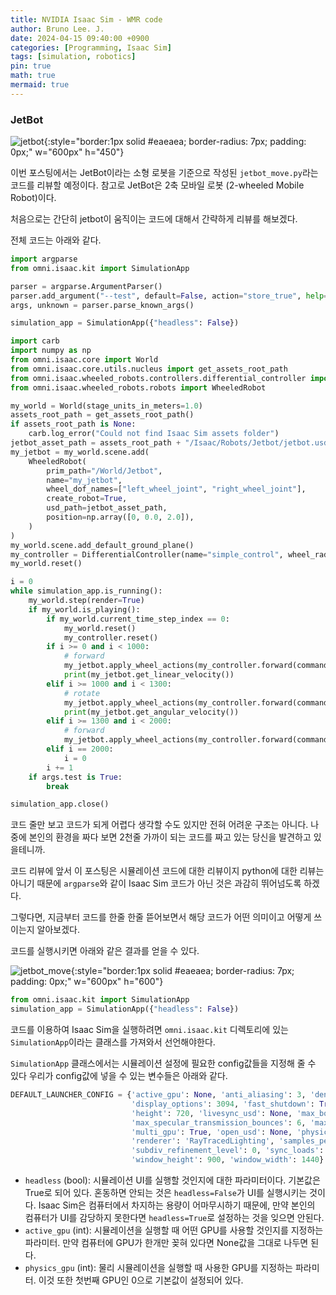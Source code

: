 ```yaml
---
title: NVIDIA Isaac Sim - WMR code
author: Bruno Lee. J.
date: 2024-04-15 09:40:00 +0900
categories: [Programming, Isaac Sim]
tags: [simulation, robotics]
pin: true
math: true
mermaid: true
---
```


### JetBot
![jetbot](https://github.com/cotes2020/jekyll-theme-chirpy/assets/62800365/0b8e2729-d75b-4a51-93d1-49a810553b09){:style="border:1px solid #eaeaea; border-radius: 7px; padding: 0px;" w="600px" h="450"}

이번 포스팅에서는 JetBot이라는 소형 로봇을 기준으로 작성된 `jetbot_move.py`라는 코드를 리뷰할 예정이다. 참고로 JetBot은 2축 모바일 로봇 (2-wheeled Mobile Robot)이다. 

처음으로는 간단히 jetbot이 움직이는 코드에 대해서 간략하게 리뷰를 해보겠다.

전체 코드는 아래와 같다.

```python
import argparse
from omni.isaac.kit import SimulationApp

parser = argparse.ArgumentParser()
parser.add_argument("--test", default=False, action="store_true", help="Run in test mode")
args, unknown = parser.parse_known_args()

simulation_app = SimulationApp({"headless": False})

import carb
import numpy as np
from omni.isaac.core import World
from omni.isaac.core.utils.nucleus import get_assets_root_path
from omni.isaac.wheeled_robots.controllers.differential_controller import DifferentialController
from omni.isaac.wheeled_robots.robots import WheeledRobot

my_world = World(stage_units_in_meters=1.0)
assets_root_path = get_assets_root_path()
if assets_root_path is None:
    carb.log_error("Could not find Isaac Sim assets folder")
jetbot_asset_path = assets_root_path + "/Isaac/Robots/Jetbot/jetbot.usd"
my_jetbot = my_world.scene.add(
    WheeledRobot(
        prim_path="/World/Jetbot",
        name="my_jetbot",
        wheel_dof_names=["left_wheel_joint", "right_wheel_joint"],
        create_robot=True,
        usd_path=jetbot_asset_path,
        position=np.array([0, 0.0, 2.0]),
    )
)
my_world.scene.add_default_ground_plane()
my_controller = DifferentialController(name="simple_control", wheel_radius=0.03, wheel_base=0.1125)
my_world.reset()

i = 0
while simulation_app.is_running():
    my_world.step(render=True)
    if my_world.is_playing():
        if my_world.current_time_step_index == 0:
            my_world.reset()
            my_controller.reset()
        if i >= 0 and i < 1000:
            # forward
            my_jetbot.apply_wheel_actions(my_controller.forward(command=[0.05, 0]))
            print(my_jetbot.get_linear_velocity())
        elif i >= 1000 and i < 1300:
            # rotate
            my_jetbot.apply_wheel_actions(my_controller.forward(command=[0.0, np.pi / 12]))
            print(my_jetbot.get_angular_velocity())
        elif i >= 1300 and i < 2000:
            # forward
            my_jetbot.apply_wheel_actions(my_controller.forward(command=[0.05, 0]))
        elif i == 2000:
            i = 0
        i += 1
    if args.test is True:
        break

simulation_app.close()
```

코드 줄만 보고 코드가 되게 어렵다 생각할 수도 있지만 전혀 어려운 구조는 아니다. 나중에 본인의 환경을 짜다 보면 2천줄 가까이 되는 코드를 짜고 있는 당신을 발견하고 있을테니까.

코드 리뷰에 앞서 이 포스팅은 시뮬레이션 코드에 대한 리뷰이지 python에 대한 리뷰는 아니기 때문에 `argparse`와 같이 Isaac Sim 코드가 아닌 것은 과감히 뛰어넘도록 하겠다.

그렇다면, 지금부터 코드를 한줄 한줄 뜯어보면서 해당 코드가 어떤 의미이고 어떻게 쓰이는지 알아보겠다. 

코드를 실행시키면 아래와 같은 결과를 얻을 수 있다.

![jetbot_move](https://github.com/cotes2020/jekyll-theme-chirpy/assets/62800365/2c13ac51-1431-48bd-b8e1-51afe1cc36f2){:style="border:1px solid #eaeaea; border-radius: 7px; padding: 0px;" w="600px" h="600"}

```python
from omni.isaac.kit import SimulationApp
simulation_app = SimulationApp({"headless": False})
```

코드를 이용하여 Isaac Sim을 실행하려면 `omni.isaac.kit` 디렉토리에 있는 `SimulationApp`이라는 클래스를 가져와서 선언해야한다.

`SimulationApp` 클래스에서는 시뮬레이션 설정에 필요한 config값들을 지정해 줄 수 있다 우리가 config값에 넣을 수 있는 변수들은 아래와 같다.

```python
DEFAULT_LAUNCHER_CONFIG = {'active_gpu': None, 'anti_aliasing': 3, 'denoiser': True, 
                           'display_options': 3094, 'fast_shutdown': True, 'headless': True, 
                           'height': 720, 'livesync_usd': None, 'max_bounces': 4, 
                           'max_specular_transmission_bounces': 6, 'max_volume_bounces': 4, 
                           'multi_gpu': True, 'open_usd': None, 'physics_gpu': 0, 
                           'renderer': 'RayTracedLighting', 'samples_per_pixel_per_frame': 64, 
                           'subdiv_refinement_level': 0, 'sync_loads': True, 'width': 1280, 
                           'window_height': 900, 'window_width': 1440}
```

- `headless` (bool): 시뮬레이션 UI를 실행할 것인지에 대한 파라미터이다. 기본값은 True로 되어 있다. 혼동하면 안되는 것은 `headless=False`가 UI를 실행시키는 것이다. Isaac Sim은 컴퓨터에서 차지하는 용량이 어마무시하기 때문에, 만약 본인의 컴퓨터가 UI를 감당하지 못한다면 `headless=True`로 설정하는 것을 잊으면 안된다. 
- `active_gpu` (int): 시뮬레이션을 실행할 때 어떤 GPU를 사용할 것인지를 지정하는 파라미터. 만약 컴퓨터에 GPU가 한개만 꽂혀 있다면 None값을 그대로 나두면 된다.
- `physics_gpu` (int): 물리 시뮬레이션을 실행할 때 사용한 GPU를 지정하는 파라미터. 이것 또한 첫번째 GPU인 0으로 기본값이 설정되어 있다.
